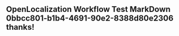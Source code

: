 <properties
ms.topic="hero-topic1"
ms.test1="hero-topic"
ms.test2="test"/>

## OpenLocalization Workflow Test MarkDown 0bbcc801-b1b4-4691-90e2-8388d80e2306 thanks!
